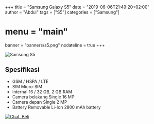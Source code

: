 +++
title = "Samsung Galaxy S5"
date = "2019-06-06T21:49:20+02:00"
author = "Abdul"
tags = ["S5"]
categories = ["Samsung"]
# menu = "main"
banner = "banners/s5.png"
nodateline = true
+++

![Samsung S5](/banners/s5.png")
## Spesifikasi

* GSM / HSPA / LTE
* SIM	Micro-SIM
* Internal	16 / 32 GB, 2 GB RAM
* Camera belakang	Single	16 MP
* Camera depan	Single	2 MP
* Battery	Removable Li-Ion 2800 mAh battery

[![Chat, Beli](/order.png)](https://api.whatsapp.com/send?phone=6282339144758&text=Mas%20saya%20ingin%20order%20apakah%20bisa?
)